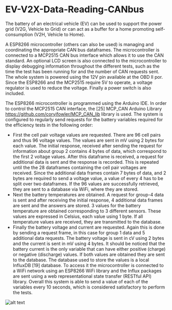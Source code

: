 # EV-V2X-Data-Reading-CANbus
The battery of an electrical vehicle (EV) can be used to support the power grid (V2G, Vehicle to Grid) or can act as a buffer for a home promoting self-consumption (V2H, Vehicle to Home).

A ESP8266 microcontroller (others can also be used) is managing and coordinating the appropriate CAN bus dataframes. The microcontroller is connected to a MCP2515 CAN bus interface which allows it to use the CAN standard. An optional LCD screen is also connected to the microcontroller to display debugging information throughout the different tests, such as the time the test has been running for and the number of CAN requests sent. The whole system is powered using the 12V pin available at the OBD II por. Since the ESP8266 and the MCP2515 require 5V to operate, a voltage regulator is used to reduce the voltage. Finally a power switch is also included.

The ESP8266 microcontroller is programmed using the Arduino IDE. In order to control the MCP2515 CAN interface, the [25]	MCP_CAN Arduino Library https://github.com/coryjfowler/MCP_CAN_lib library is used. The system is configured to regularly send requests for the battery variables required for the efficiency tests in the following order:
* First the cell pair voltage values are requested. There are 96 cell pairs and thus 96 voltage values. The values are sent in mV using 2 bytes for each value. The initial response, received after sending the request for information about group 2 contains 4 bytes of data, which correspond to the first 2 voltage values. After this dataframe is received, a request for additional data is sent and the response is recorded. This is repeated until the the 28 dataframes containing the cell pair voltages are received. Since the additional data frames contain 7 bytes of data, and 2 bytes are required to send a voltage value, a value of every 4 has to be split over two dataframes. If the 96 values are successfully retrieved, they are sent to a database via WiFi, where they are stored.
* Next the battery temperatures are obtained. A request for group-4 data is sent and after receiving the initial response, 4 additional data frames are sent and the answers are stored. 3 values for the battery temperature are obtained corresponding to 3 different sensors. These values are expressed in Celsius, each value using 1 byte. If all temperature values are received, they are transmitted to the database.
* Finally the battery voltage and current are requested. Again this is done by sending a request frame, in this case for group 1 data and 5 additional data requests. The battery voltage is sent in cV using 2 bytes and the current is sent in mV using 4 bytes. It should be noticed that the battery current is the only variable that can have either positive (charge) or negative (discharge) values. If both values are obtained they are sent to the database.
The database used to store the values is a local InfluxDB [19] database. To access it the microcontroller is connected to a WiFi network using an ESP8266 WiFi library and the Influx packages are sent using a web representational state transfer (RESTful API) library. Overall this system is able to send a value of each of the variables every 10 seconds, which is considered satisfactory to perform the tests. 

![alt text](https://github.com/[covrig]/[EV-V2X-Data-Reading-CANbus]/blob/[master]/diagram.png?raw=true)
